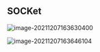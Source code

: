 ## SOCKet

![image-20211207163630400](C:\Users\longyuan\AppData\Roaming\Typora\typora-user-images\image-20211207163630400.png)

![image-20211207163646104](C:\Users\longyuan\AppData\Roaming\Typora\typora-user-images\image-20211207163646104.png)